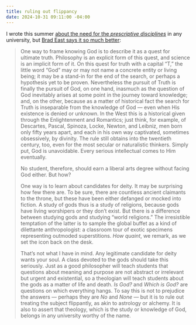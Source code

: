 ```yaml
---
title: ruling out flippancy
date: 2024-10-31 09:11:00 -04:00
---
```


I wrote this summer [about the need for the *prescriptive disciplines*](https://sarahendren.com/2024/06/21/the-how-and-the-why-part-3/) in any university, but [Brad East says it so much better](https://theraisedhand.substack.com/p/the-knowledge-of-god):

>One way to frame knowing God is to describe it as a quest for ultimate truth. Philosophy is an explicit form of this quest, and science is an implicit form of it. On this quest for truth with a capital “T,” the little word “God” may or may not name a concrete entity or living being; it may be a stand-in for the end of the search, or perhaps a hypothesis yet to be proven. Nevertheless the pursuit of Truth is finally the pursuit of God, on one hand, inasmuch as the question of God inevitably arises at some point in the journey toward knowledge; and, on the other, because as a matter of historical fact the search for Truth is inseparable from the knowledge of God — even when His existence is denied or unknown. In the West this is a historical given through the Enlightenment and Romantics; just think, for example, of Descartes, Pascal, Spinoza, Locke, Newton, and Leibniz, men born only fifty years apart, and each in his own way captivated, sometimes obsessively, by divinity. The rule still obtains into the twentieth century, too, even for the most secular or naturalistic thinkers. Simply put, God is unavoidable. Every serious intellectual comes to Him eventually.
>
>No student, therefore, should earn a liberal arts degree without facing God either. But how?
>
>One way is to learn about candidates for deity. It may be surprising how few there are. To be sure, there are countless ancient claimants to the throne, but these have been either defanged or mocked into fiction. A study of gods thus is a study of religions, because gods have living worshipers or they don’t exist. But there is a difference between studying gods and studying “world religions.” The irresistible temptation of the latter is to sample the global buffet as a kind of dilettante anthropologist: a classroom tour of exotic specimens representing outmoded superstitions. *How quaint*, we remark, as we set the icon back on the desk.
>
>That’s not what I have in mind. Any legitimate candidate for deity wants your soul. A class devoted to the gods should take this seriously. Just as a good philosopher will teach students that questions about meaning and purpose are not abstract or irrelevant but urgent and existential, so a theologian will teach students about the gods as a matter of life and death. *Is God?* and *Which is God?* are questions on which everything hangs. To say this is not to prejudice the answers — perhaps they are *No* and *None* — but it is to rule out treating the subject flippantly, as akin to astrology or alchemy. It is also to assert that theology, which is the study or knowledge of God, belongs in any university worthy of the name.